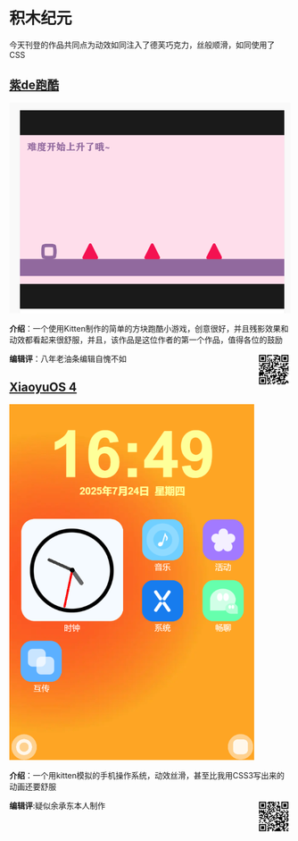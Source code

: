 # 积木纪元

今天刊登的作品共同点为动效如同注入了德芙巧克力，丝般顺滑，如同使用了CSS

## [紫de跑酷](https://shequ.codemao.cn/work/246124060)

![1](assets/kitten-1.png)

**介绍**：一个使用Kitten制作的简单的方块跑酷小游戏，创意很好，并且残影效果和动效都看起来很舒服，并且，该作品是这位作者的第一个作品，值得各位的鼓励

**编辑评**：八年老油条编辑自愧不如
<img src="./assets/kitten-2.png" style="float:right" width=60px>

## [XiaoyuOS 4](https://shequ.codemao.cn/work/257012292)

![3](assets/kitten-3.png)

**介绍**：一个用kitten模拟的手机操作系统，动效丝滑，甚至比我用CSS3写出来的动画还要舒服

**编辑评**:疑似余承东本人制作
<img src="./assets/kitten-4.png" style="float:right" width=60px>
